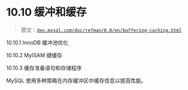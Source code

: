 # 10.10 缓冲和缓存

> 原文：[`dev.mysql.com/doc/refman/8.0/en/buffering-caching.html`](https://dev.mysql.com/doc/refman/8.0/en/buffering-caching.html)

10.10.1 InnoDB 缓冲池优化

10.10.2 MyISAM 键缓存

10.10.3 缓存准备语句和存储程序

MySQL 使用多种策略在内存缓冲区中缓存信息以提高性能。

